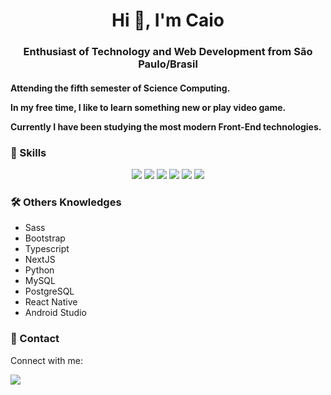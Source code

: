 <h1 align="center">Hi 👋, I'm Caio</h1>
<h3 align="center">Enthusiast of Technology and Web Development from São Paulo/Brasil</h3>

<h4>
Attending the fifth semester of Science Computing.<br /> 
	
In my free time, I like to learn something new or play video game.<br /> 

Currently I have been studying the most modern  Front-End technologies.<br /> 
</h4>

<h3>
🚀 Skills
</h3>
<div style="text-align:center"><img src="https://img.shields.io/badge/HTML5-E34F26?style=for-the-badge&logo=html5&logoColor=white"  /> <img src="https://img.shields.io/badge/CSS3-1572B6?style=for-the-badge&logo=css3&logoColor=whit" /> <img src="https://img.shields.io/badge/JavaScript-F7DF1E?style=for-the-badge&logo=javascript&logoColor=black" /> <img src="https://img.shields.io/badge/React-20232A?style=for-the-badge&logo=react&logoColor=61DAFB" /> <img src="https://img.shields.io/badge/Java-ED8B00?style=for-the-badge&logo=java&logoColor=white" /> <img src="https://img.shields.io/badge/Node.js-43853D?style=for-the-badge&logo=node.js&logoColor=white" /></div>

<h3>
🛠️  Others Knowledges
</h3>
<ul>
	<li>Sass</li>
	<li>Bootstrap</li>
	<li>Typescript</li>
	<li>NextJS</li>
	<li>Python</li>
	<li>MySQL</li>
	<li>PostgreSQL</li>
	<li>React Native</li>
	<li>Android Studio</li>
</ul>

<h3>
📱 Contact
</h3>

<p>Connect with me:</p><a href="https://www.linkedin.com/in/caio-haruo/"><img src="https://img.shields.io/badge/LinkedIn-0077B5?style=for-the-badge&logo=linkedin&logoColor=white" />
</a>

